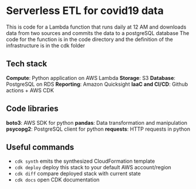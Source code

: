 
# Serverless ETL for covid19 data

This is code for a Lambda function that runs daily at 12 AM and downloads data from two sources and commits the data to a postgreSQL database
The code for the function is in the code directory and the definition of the infrastructure is in the cdk folder

## Tech stack
**Compute**: Python application on AWS Lambda
**Storage**: S3
**Database**: PostgreSQL on RDS
**Reporting**: Amazon Quicksight
**IaaC and CI/CD**: Github actions + AWS CDK

## Code libraries
**boto3**: AWS SDK for python
**pandas**: Data transformation and manipulation
**psycopg2**: PostgreSQL client for python
**requests**: HTTP requests in python

## Useful commands

 * `cdk synth`       emits the synthesized CloudFormation template
 * `cdk deploy`      deploy this stack to your default AWS account/region
 * `cdk diff`        compare deployed stack with current state
 * `cdk docs`        open CDK documentation
